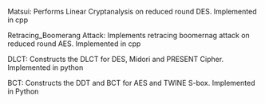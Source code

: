 Matsui: Performs Linear Cryptanalysis on reduced round DES. Implemented in cpp 

Retracing_Boomerang Attack: Implements retracing boomernag attack on reduced round AES. Implemented in cpp 

DLCT: Constructs the DLCT for DES, Midori and PRESENT Cipher. Implemented in python 

BCT: Constructs the DDT and BCT for AES and TWINE S-box. Implemented in Python 
